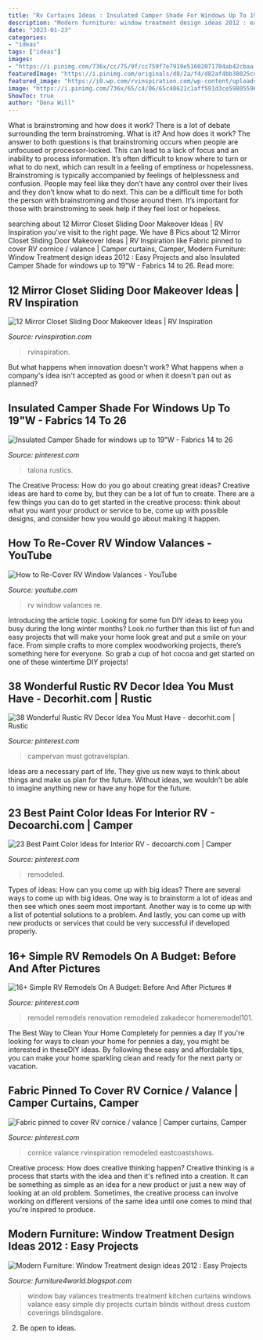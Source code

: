 ```yaml
---
title: "Rv Curtains Ideas : Insulated Camper Shade For Windows Up To 19&quot;w"
description: "Modern furniture: window treatment design ideas 2012 : easy projects"
date: "2023-01-23"
categories:
- "ideas"
tags: ["ideas"]
images:
- "https://i.pinimg.com/736x/cc/75/9f/cc759f7e7919e51602071704ab42cbaa.jpg"
featuredImage: "https://i.pinimg.com/originals/d8/2a/f4/d82af4bb38025cd22c7e798cbe293ba7.jpg"
featured_image: "https://i0.wp.com/rvinspiration.com/wp-content/uploads/2017/10/06A42BF9-43F5-4AC8-BCBD-47CB64E0B52E.png?ssl=1"
image: "https://i.pinimg.com/736x/65/c4/06/65c40621c1aff591d3ce59805596b46b.jpg"
ShowToc: true
author: "Dena Will"
---
```



What is brainstroming and how does it work?
There is a lot of debate surrounding the term brainstroming. What is it? And how does it work? The answer to both questions is that brainstroming occurs when people are unfocused or processor-locked. This can lead to a lack of focus and an inability to process information. It’s often difficult to know where to turn or what to do next, which can result in a feeling of emptiness or hopelessness.
Brainstroming is typically accompanied by feelings of helplessness and confusion. People may feel like they don’t have any control over their lives and they don’t know what to do next. This can be a difficult time for both the person with brainstroming and those around them. It’s important for those with brainstroming to seek help if they feel lost or hopeless.

	

		
searching about 12 Mirror Closet Sliding Door Makeover Ideas | RV Inspiration you've visit to the right page. We have 8 Pics about 12 Mirror Closet Sliding Door Makeover Ideas | RV Inspiration like Fabric pinned to cover RV cornice / valance | Camper curtains, Camper, Modern Furniture: Window Treatment design ideas 2012 : Easy Projects and also Insulated Camper Shade for windows up to 19&quot;W - Fabrics 14 to 26. Read more:
		
    
## 12 Mirror Closet Sliding Door Makeover Ideas | RV Inspiration

<img loading=lazy src="https://i0.wp.com/rvinspiration.com/wp-content/uploads/2017/10/06A42BF9-43F5-4AC8-BCBD-47CB64E0B52E.png?ssl=1" onerror="this.onerror=null;this.src='https://tse3.mm.bing.net/th?id=OIP.jDMsYyf9Y3hiJyWs8Oq7BgHaFj&amp;pid=15.1';" alt="12 Mirror Closet Sliding Door Makeover Ideas | RV Inspiration">

_Source: rvinspiration.com_

>rvinspiration. 

	

But what happens when innovation doesn't work? What happens when a company's idea isn't accepted as good or when it doesn't pan out as planned?

    
## Insulated Camper Shade For Windows Up To 19&quot;W - Fabrics 14 To 26

<img loading=lazy src="https://i.pinimg.com/736x/cc/75/9f/cc759f7e7919e51602071704ab42cbaa.jpg" onerror="this.onerror=null;this.src='https://tse2.mm.bing.net/th?id=OIP.4LuNLb2oJWNgHyN5knUGigHaJ3&amp;pid=15.1';" alt="Insulated Camper Shade for windows up to 19&quot;W - Fabrics 14 to 26">

_Source: pinterest.com_

>talona rustics. 

	

The Creative Process: How do you go about creating great ideas?
Creative ideas are hard to come by, but they can be a lot of fun to create. There are a few things you can do to get started in the creative process: think about what you want your product or service to be, come up with possible designs, and consider how you would go about making it happen.

    
## How To Re-Cover RV Window Valances - YouTube

<img loading=lazy src="http://i.ytimg.com/vi/V4SZguPFr6Q/maxresdefault.jpg" onerror="this.onerror=null;this.src='https://tse4.mm.bing.net/th?id=OIP.GbSTu49l-_cY3VkW9GGAuwHaEK&amp;pid=15.1';" alt="How to Re-Cover RV Window Valances - YouTube">

_Source: youtube.com_

>rv window valances re. 

	

Introducing the article topic.
Looking for some fun DIY ideas to keep you busy during the long winter months? Look no further than this list of fun and easy projects that will make your home look great and put a smile on your face. From simple crafts to more complex woodworking projects, there’s something here for everyone. So grab a cup of hot cocoa and get started on one of these wintertime DIY projects!

    
## 38 Wonderful Rustic RV Decor Idea You Must Have - Decorhit.com | Rustic

<img loading=lazy src="https://i.pinimg.com/736x/65/c4/06/65c40621c1aff591d3ce59805596b46b.jpg" onerror="this.onerror=null;this.src='https://tse2.mm.bing.net/th?id=OIP.4mpqUQ-tjhF8-thsdEnLNgHaJt&amp;pid=15.1';" alt="38 Wonderful Rustic RV Decor Idea You Must Have - decorhit.com | Rustic">

_Source: pinterest.com_

>campervan must gotravelsplan. 

	

Ideas are a necessary part of life. They give us new ways to think about things and make us plan for the future. Without ideas, we wouldn't be able to imagine anything new or have any hope for the future.

    
## 23 Best Paint Color Ideas For Interior RV - Decoarchi.com | Camper

<img loading=lazy src="https://i.pinimg.com/originals/d8/2a/f4/d82af4bb38025cd22c7e798cbe293ba7.jpg" onerror="this.onerror=null;this.src='https://tse4.mm.bing.net/th?id=OIP.HK4HVxuVb7lb729f3Oot0QHaJ4&amp;pid=15.1';" alt="23 Best Paint Color Ideas for Interior RV - decoarchi.com | Camper">

_Source: pinterest.com_

>remodeled. 

	

Types of ideas: How can you come up with big ideas?
There are several ways to come up with big ideas. One way is to brainstorm a lot of ideas and then see which ones seem most important. Another way is to come up with a list of potential solutions to a problem. And lastly, you can come up with new products or services that could be very successful if developed properly.

    
## 16+ Simple RV Remodels On A Budget: Before And After Pictures #

<img loading=lazy src="https://i.pinimg.com/originals/78/b5/80/78b5800c5bf536aa18abe080e7e14196.jpg" onerror="this.onerror=null;this.src='https://tse4.mm.bing.net/th?id=OIP.mnzfJR_PKqNJ2XS7PG7pDAHaKB&amp;pid=15.1';" alt="16+ Simple RV Remodels On A Budget: Before And After Pictures #">

_Source: pinterest.com_

>remodel remodels renovation remodeled zakadecor homeremodel101. 

	

The Best Way to Clean Your Home Completely for pennies a day
If you're looking for ways to clean your home for pennies a day, you might be interested in theseDIY ideas. By following these easy and affordable tips, you can make your home sparkling clean and ready for the next party or vacation.

    
## Fabric Pinned To Cover RV Cornice / Valance | Camper Curtains, Camper

<img loading=lazy src="https://i.pinimg.com/originals/7e/c0/dc/7ec0dc52067a3ac1050f9ce17f0029e4.jpg" onerror="this.onerror=null;this.src='https://tse3.mm.bing.net/th?id=OIP.43_9kon8HgPBeMKQO_k7_wHaFj&amp;pid=15.1';" alt="Fabric pinned to cover RV cornice / valance | Camper curtains, Camper">

_Source: pinterest.com_

>cornice valance rvinspiration remodeled eastcoastshows. 

	

Creative process: How does creative thinking happen?
Creative thinking is a process that starts with the idea and then it's refined into a creation. It can be something as simple as an idea for a new product or just a new way of looking at an old problem. Sometimes, the creative process can involve working on different versions of the same idea until one comes to mind that you're inspired to produce.

    
## Modern Furniture: Window Treatment Design Ideas 2012 : Easy Projects

<img loading=lazy src="http://2.bp.blogspot.com/-E9ieHiPeCJg/Tmrga8vkEaI/AAAAAAAAG2o/k-QSLqTXkmo/s1600/Window-Treatment-Projects-2012-6.jpg" onerror="this.onerror=null;this.src='https://tse2.mm.bing.net/th?id=OIP.lJKbXr6VoTNk6E8x_Yg0TAHaJ3&amp;pid=15.1';" alt="Modern Furniture: Window Treatment design ideas 2012 : Easy Projects">

_Source: furniture4world.blogspot.com_

>window bay valances treatments treatment kitchen curtains windows valance easy simple diy projects curtain blinds without dress custom coverings blindsgalore. 

	

2. Be open to ideas.

